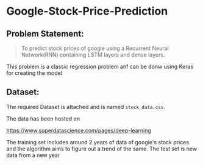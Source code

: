 # Google-Stock-Price-Prediction

## Problem Statement:
>To predict stock prices of google using a Recurrent Neural Network(RNN) containing LSTM layers and dense layers.

This problem is a classic regression problem anf can be donw using Keras for creating the model

## Dataset:
The required Dataset is attached and is named `stock_data.csv`.

The data has been hosted on 

https://www.superdatascience.com/pages/deep-learning

The training set includes around 2 years of data of google's stock prices and the algorithm aims to figure out a trend
of the same. The test set is new data from a new year

